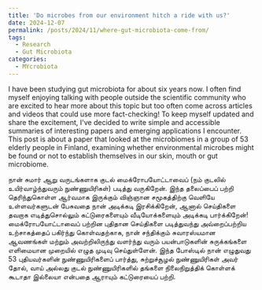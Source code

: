 ```yaml
---
title: 'Do microbes from our environment hitch a ride with us?'
date: 2024-12-07
permalink: /posts/2024/11/where-gut-microbiota-come-from/
tags:
  - Research
  - Gut Microbiota
categories:
  - MYcrobiota
---
```


I have been studying gut microbiota for about six years now. I often find myself enjoying talking with people outside the scientific community who are excited to hear more about this topic but too often come across articles and videos that could use more fact-checking! To keep myself updated and share the excitement, I've decided to write simple and accessible summaries of interesting papers and emerging applications I encounter. This post is about a paper that looked at the microbiomes in a group of 53 elderly people in Finland, examining whether environmental microbes might be found or not to establish themselves in our skin, mouth or gut microbiome.






நான் சுமார் ஆறு வருடங்களாக குடல் மைக்ரோபயோட்டாவைப் (நம் குடலில் உயிர்வாழ்ந்துவரும் நுண்ணுயிரிகள்) படித்து வருகிறேன். இந்த தலைப்பைப் பற்றி தெரிந்துகொள்ள ஆர்வமாக இருக்கும் விஞ்ஞான சமூகத்திற்கு வெளியே உள்ளவர்களுடன் பேசுவதை நான் அடிக்கடி இரசிக்கிறேன், ஆனால் செய்திகளை தவறாக எடித்துசொல்லும் கட்டுரைகளையும் வீடியோக்களையும் அடிக்கடி பார்க்கிறேன்! மைக்ரோபயோட்டாவைப் பற்றின புதிதான செய்திகளை படித்துவந்து அவ்றைப்பற்றிய உற்சாகத்தைப் பகிர்ந்து கொள்வதற்காக, நான் சந்திக்கும் சுவாரஸ்யமான ஆவணங்கள் மற்றும் அவற்றிலிருந்து வளர்ந்து வரும் பயன்பாடுகளின் சுருக்கங்களை எளிமையான முறையில் எழுத முடிவு செய்துள்ளேன். இந்த போஸ்டில் நான் எழுதுவது 53 புதியவர்களின் நுண்ணுயிரிகளைப் பார்த்து, சுற்றுச்சூழல் நுண்ணுயிரிகள் அவர் தோல், வாய் அல்லது குடல் நுண்ணுயிரிகளில் தங்களை நிலைநிறுத்திக் கொள்ளக் கூடாதா இல்லையா என்பதை ஆராயும் கட்டுரையைப் பற்றி.